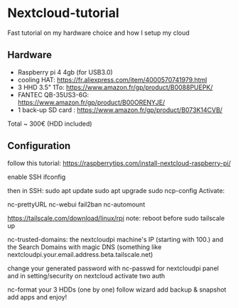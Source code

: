 # Nextcloud-tutorial

Fast tutorial on my hardware choice and how I setup my cloud

## Hardware
* Raspberry pi 4 4gb (for USB3.0)
* cooling HAT: https://fr.aliexpress.com/item/4000570741979.html
* 3 HHD 3.5" 1To: https://www.amazon.fr/gp/product/B0088PUEPK/
* FANTEC QB-35US3-6G: https://www.amazon.fr/gp/product/B00ORENYJE/
* 1 back-up SD card : https://www.amazon.fr/gp/product/B073K14CVB/

Total ~ 300€ (HDD included)

## Configuration

follow this tutorial:
https://raspberrytips.com/install-nextcloud-raspberry-pi/

enable SSH
ifconfig

then in SSH: 
sudo apt update
sudo apt upgrade
sudo ncp-config
Activate:

nc-prettyURL
nc-webui
fail2ban
nc-automount

https://tailscale.com/download/linux/rpi
note: reboot before sudo tailscale up

nc-trusted-domains: the nextcloudpi machine's IP (starting with 100.) and the Search Domains with magic DNS (something like nextcloudpi.your.email.address.beta.tailscale.net) 

change your generated password with nc-passwd for nextcloudpi panel and in setting/security on nextcloud
activate two auth 

nc-format your 3 HDDs (one by one)
follow wizard
add backup & snapshot
add apps and enjoy!
